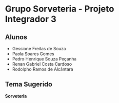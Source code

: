 # Grupo Sorveteria - Projeto Integrador 3

## Alunos

 - Gessione Freitas de Souza
 - Paola Soares Gomes
 - Pedro Henrique Souza Peçanha
 - Renan Gabriel Costa Cardoso
 - Rodolpho Ramos de Alcântara

## Tema Sugerido

**Sorveteria**

